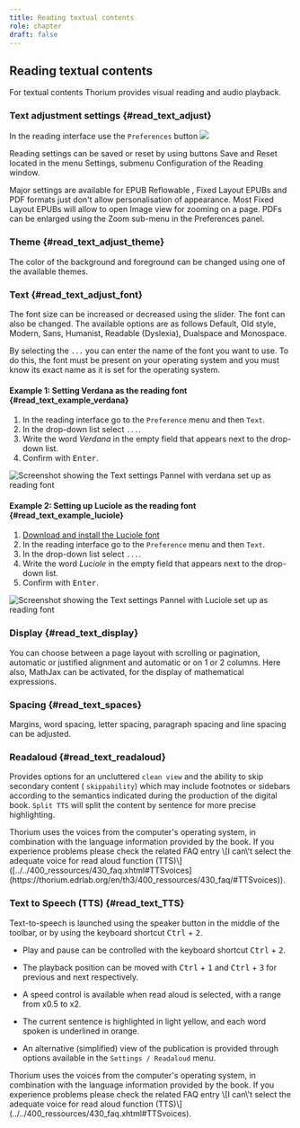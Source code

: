 ```yaml
---
title: Reading textual contents
role: chapter
draft: false
---
```


## Reading textual contents

For textual contents Thorium provides visual reading and audio playback.

### Text adjustment settings {#read_text_adjust}

In the reading interface use the `Preferences` button 
<img src="../../resources/images/icons3/textarea-icon.svg"/>


Reading settings can be saved or reset by using buttons <span class="ui_button">Save</span> and <span class="ui_button">Reset</span> located in the menu
<span class="ui_button">Settings</span>, submenu <span class="ui_button">Configuration</span> of the
Reading window.

Major settings are available for EPUB Reflowable , Fixed Layout EPUBs and
PDF formats just don\'t allow personalisation of appearance. Most Fixed
Layout EPUBs will allow to open Image view for zooming on a page. PDFs
can be enlarged using the Zoom sub-menu in the Preferences panel.

### Theme {#read_text_adjust_theme}

The color of the background and foreground can be changed using one of
the available themes.

### Text {#read_text_adjust_font}

The font size can be increased or decreased using the slider. The font
can also be changed. The available options are as follows Default, Old
style, Modern, Sans, Humanist, Readable (Dyslexia), Dualspace and
Monospace.

By selecting the `...` you can enter the name of the font you want to
use. To do this, the font must be present on your operating system and
you must know its exact name as it is set for the operating system.

<div class="info">

#### Example 1: Setting Verdana as the reading font {#read_text_example_verdana}

1.  In the reading interface go to the `Preference` menu and then
    `Text`.
2.  In the drop-down list select `...`.
3.  Write the word *Verdana* in the empty field that appears next to the
    drop-down list.
4.  Confirm with <kbd>Enter</kbd>.

![Screenshot showing the Text settings Pannel with verdana set up as
reading font](../../resources/images/local-fr/thorium-verdana.png)

#### Example 2: Setting up Luciole as the reading font {#read_text_example_luciole}

1.  [Download and install the Luciole
    font](https://www.luciole-vision.com/#download)
2.  In the reading interface go to the `Preference` menu and then
    `Text`.
3.  In the drop-down list select `...`.
4.  Write the word *Luciole* in the empty field that appears next to the
    drop-down list.
5.  Confirm with <kbd>Enter</kbd>.

![Screenshot showing the Text settings Pannel with Luciole set up as
reading font](../../resources/images/local-fr/thorium-luciole.png)
</div>

### Display {#read_text_display}

You can choose between a page layout with scrolling or pagination,
automatic or justified alignment and automatic or on 1 or 2 columns.
Here also, MathJax can be activated, for the display of mathematical
expressions.

### Spacing {#read_text_spaces}

Margins, word spacing, letter spacing, paragraph spacing and line
spacing can be adjusted.

### Readaloud {#read_text_readaloud}

Provides options for an uncluttered `clean view` and the ability to skip
secondary content ( `skippability`) which may include footnotes or
sidebars according to the semantics indicated during the production of
the digital book. `Split TTS` will split the content by sentence for
more precise highlighting.

<div class="info">
Thorium uses the voices from the computer's operating system, in
combination with the language information provided by the book. If you
experience problems please check the related FAQ entry \[I can\'t select
the adequate voice for read aloud function (TTS)\]([../../400_ressources/430_faq.xhtml#TTSvoices](https://thorium.edrlab.org/en/th3/400_ressources/430_faq/#TTSvoices)).
</div>

### Text to Speech (TTS) {#read_text_TTS}

Text-to-speech is launched using the speaker button in the middle of the
toolbar, or by using the keyboard shortcut <kbd>Ctrl</kbd> + <kbd>2</kbd>.

-   Play and pause can be controlled with the keyboard shortcut
    <kbd>Ctrl</kbd> + <kbd>2</kbd>.

-   The playback position can be moved with <kbd>Ctrl</kbd> + <kbd>1</kbd> and
    <kbd>Ctrl</kbd> + <kbd>3</kbd> for previous and next respectively.

-   A speed control is available when read aloud is selected, with a
    range from x0.5 to x2.

-   The current sentence is highlighted in light yellow, and each word
    spoken is underlined in orange.

-   An alternative (simplified) view of the publication is provided
    through options available in the `Settings / Readaloud` menu.

<div class="info">
Thorium uses the voices from the computer's operating system, in
combination with the language information provided by the book. If you
experience problems please check the related FAQ entry \[I can\'t select
the adequate voice for read aloud function
(TTS)\](../../400_ressources/430_faq.xhtml#TTSvoices).
</div>
